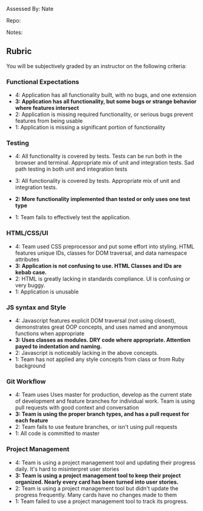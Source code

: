 Assessed By: Nate

Repo:

Notes:


## Rubric

You will be subjectively graded by an instructor on the following criteria:

### Functional Expectations

- 4: Application has all functionality built, with no bugs, and one extension
- **3: Application has all functionality, but some bugs or strange behavior where features intersect**
- 2: Application is missing required functionality, or serious bugs prevent features from being usable
- 1: Application is missing a significant portion of functionality

### Testing

- 4: All functionality is covered by tests. Tests can be run both in the browser and terminal. Appropriate mix of unit and integration tests. Sad path testing in both unit and integration tests
- 3: All functionality is covered by tests. Appropriate mix of unit and integration tests.
- **2: More functionality implemented than tested or only uses one test type**

- 1: Team fails to effectively test the application.

### HTML/CSS/UI

- 4: Team used CSS preprocessor and put some effort into styling. HTML features unique IDs, classes for DOM traversal, and data namespace attributes
- **3: Application is not confusing to use. HTML Classes and IDs are kebab case.**
- 2: HTML is greatly lacking in standards compliance. UI is confusing or very buggy.
- 1: Application is unusable

### JS syntax and Style

- 4: Javascript features explicit DOM traversal (not using closest), demonstrates great OOP concepts, and uses named and anonymous functions when appropriate
- **3: Uses classes as modules. DRY code where appropriate. Attention payed to indentation and naming.**
- 2: Javascript is noticeably lacking in the above concepts.
- 1: Team has not applied any style concepts from class or from Ruby background

### Git Workflow

- 4: Team uses Uses master for production, develop as the current state of development and feature branches for individual work. Team is using pull requests with good context and conversation
- **3: Team is using the proper branch types, and has a pull request for each feature**
- 2: Team fails to use feature branches, or isn't using pull requests
- 1: All code is committed to master

### Project Management

- 4: Team is using a project management tool and updating their progress daily. It's hard to misinterpret user stories
- **3: Team is using a project management tool to keep their project organized. Nearly every card has been turned into user stories.**
- 2: Team is using a project management tool but didn't update the progress frequently. Many cards have no changes made to them
- 1: Team failed to use a project management tool to track its progress.
